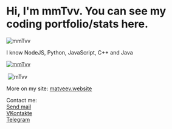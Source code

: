 <h1>Hi, I'm mmTvv. You can see my coding portfolio/stats here.</h1>
<p> <img src="https://komarev.com/ghpvc/?username=mmTvv" alt="mmTvv" /> </p>
<p>I know NodeJS, Python, JavaScript, C++ and Java</p>
<p align="left"> <a href="https://github.com/ryo-ma/github-profile-trophy"><img src="https://github-profile-trophy.vercel.app/?username=mmTvv" alt="mmTvv" /></a> </p>


<p>&nbsp;<img align="center" src="https://github-readme-stats.vercel.app/api?username=mmTvv&show_icons=true&locale=en" alt="mTvv" /></p>
<p>More on my site: <a href='https://matveev.website'>matveev.website</a></p>
<p>Contact me: <br>
  <a href='mailto:iam@matveev.website'>Send mail</a><br>
  <a href='https://vk.com/im?sel=682404934'>VKontakte</a><br>
  <a href='https://t.me/srtghsdfgadgadfg'>Telegram</a><br>
</p>
